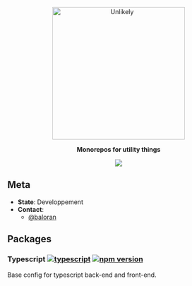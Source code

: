 <p align="center">
  <a href="https://unlikely.studio">
    <img alt="Unlikely" src="http://www.unlikelystudio.com/img/logo-mask.svg" width="300">
  </a>
</p>

<p align="center">
  <strong>Monorepos for utility things </strong>
  <br />
</p>

<p align="center">
<img src="https://img.shields.io/badge/maintained%20with-lerna-cc00ff.svg">
</p>

## Meta

- **State**: Developpement
- **Contact**:
  - [@baloran](https://github.com/baloran)

## Packages

### Typescript [![typescript](https://img.shields.io/badge/typescript-src-black)](./packages/typescript) [![npm version](https://badge.fury.io/js/%40unlikelystudio%2Fbases-typescript.svg)](https://badge.fury.io/js/%40unlikelystudio%2Fbases-typescript)

Base config for typescript back-end and front-end.
